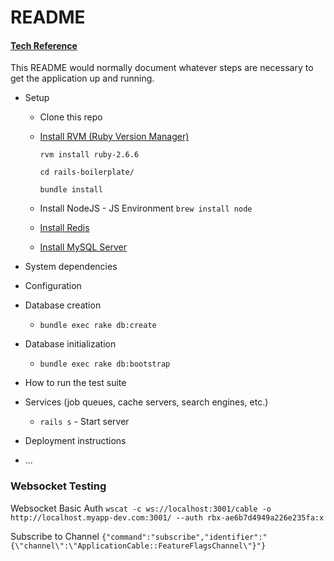 # README

#### [Tech Reference](https://www.freecodecamp.org/news/have-an-idea-want-to-build-a-product-from-scratch-heres-a-checklist-of-things-you-should-go-through-in-your-backend-software-architecture/)

This README would normally document whatever steps are necessary to get the
application up and running.

* Setup
    - Clone this repo

    - [Install RVM (Ruby Version Manager)](https://rvm.io/rvm/install)

        `rvm install ruby-2.6.6`

        `cd rails-boilerplate/`

        `bundle install`

    - Install NodeJS - JS Environment
        `brew install node`

    - [Install Redis](https://gist.github.com/tomysmile/1b8a321e7c58499ef9f9441b2faa0aa8)
    - [Install MySQL Server](https://gist.github.com/operatino/392614486ce4421063b9dece4dfe6c21)

* System dependencies

* Configuration

* Database creation
    * `bundle exec rake db:create`
* Database initialization
    * `bundle exec rake db:bootstrap`

* How to run the test suite

* Services (job queues, cache servers, search engines, etc.)
    * `rails s` - Start server

* Deployment instructions

* ...


### Websocket Testing
Websocket Basic Auth
`wscat -c ws://localhost:3001/cable -o http://localhost.myapp-dev.com:3001/ --auth rbx-ae6b7d4949a226e235fa:x`

Subscribe to Channel
`{"command":"subscribe","identifier":"{\"channel\":\"ApplicationCable::FeatureFlagsChannel\"}"}`
